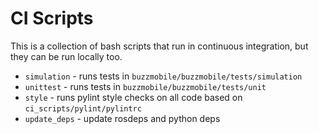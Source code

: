 # CI Scripts

This is a collection of bash scripts that run in continuous integration, but
they can be run locally too.

- `simulation` - runs tests in `buzzmobile/buzzmobile/tests/simulation`
- `unittest` - runs tests in `buzzmobile/buzzmobile/tests/unit`
- `style` - runs pylint style checks on all code based on `ci_scripts/pylint/pylintrc`
- `update_deps` - update rosdeps and python deps
